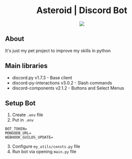 <div align="center">
  <h1>Asteroid | Discord Bot</h1>
  <img src="https://cdn.discordapp.com/avatars/833349109347778591/513bc15072091ed7398e8728430bf8dd.webp?size=128">
</div>

<h2>About</h2>
<p>It's just my pet project to improve my skills in python</p>

<h2>Main libraries</h2>

- discord.py v1.7.3 - Base client
- discord-py-interactions v3.0.2 - Slash commands
- discord-components v2.1.2 - Buttons and Select Menus

<h2>Setup Bot</h2>

1. Create `.env` file
2. Put in `.env` 
```shell
BOT_TOKEN=
MONGODB_URL=
WEBHOOK_GUILDS_UPDATE=
```
3. Configure `my_utils/consts.py` file
3. Run bot via opening `main.py` file
